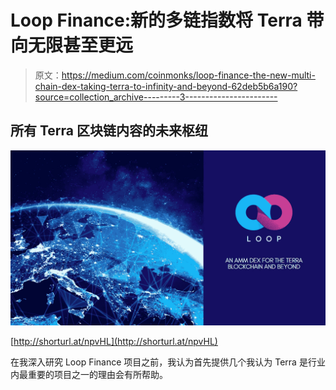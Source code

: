 # Loop Finance:新的多链指数将 Terra 带向无限甚至更远

> 原文：<https://medium.com/coinmonks/loop-finance-the-new-multi-chain-dex-taking-terra-to-infinity-and-beyond-62deb5b6a190?source=collection_archive---------3----------------------->

## **所有 Terra 区块链内容的未来枢纽**

![](img/ca7e864dfde5bae789db857e3a73403d.png)

[http://shorturl.at/npvHL](http://shorturl.at/npvHL)

在我深入研究 Loop Finance 项目之前，我认为首先提供几个我认为 Terra 是行业内最重要的项目之一的理由会有所帮助。